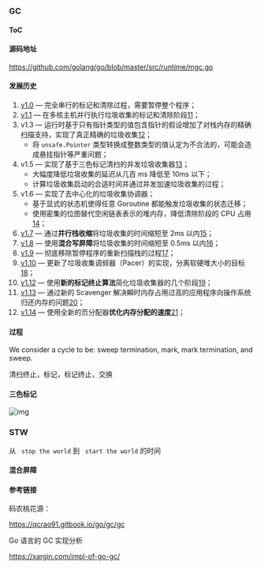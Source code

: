 ### GC



#### ToC



#### 源码地址



https://github.com/golang/go/blob/master/src/runtime/mgc.go



#### 发展历史



1. [v1.0](https://github.com/golang/go/blob/go1.0.1/src/pkg/runtime/mgc0.c#L882) — 完全串行的标记和清除过程，需要暂停整个程序；
2. [v1.1](https://github.com/golang/go/blob/go1.1/src/pkg/runtime/mgc0.c#L1938) — 在多核主机并行执行垃圾收集的标记和清除阶段[11](https://draveness.me/golang/docs/part3-runtime/ch07-memory/golang-garbage-collector/#fn:11)；
3. v1.3 — 运行时基于只有指针类型的值包含指针的假设增加了对栈内存的精确扫描支持，实现了真正精确的垃圾收集[12](https://draveness.me/golang/docs/part3-runtime/ch07-memory/golang-garbage-collector/#fn:12)；
   - 将 `unsafe.Pointer` 类型转换成整数类型的值认定为不合法的，可能会造成悬挂指针等严重问题；
4. v1.5 — 实现了基于三色标记清扫的并发垃圾收集器[13](https://draveness.me/golang/docs/part3-runtime/ch07-memory/golang-garbage-collector/#fn:13)；
   - 大幅度降低垃圾收集的延迟从几百 ms 降低至 10ms 以下；
   - 计算垃圾收集启动的合适时间并通过并发加速垃圾收集的过程；
5. v1.6 — 实现了去中心化的垃圾收集协调器；
   - 基于显式的状态机使得任意 Goroutine 都能触发垃圾收集的状态迁移；
   - 使用密集的位图替代空闲链表表示的堆内存，降低清除阶段的 CPU 占用[14](https://draveness.me/golang/docs/part3-runtime/ch07-memory/golang-garbage-collector/#fn:14)；
6. [v1.7](https://github.com/golang/go/blob/go1.7/src/runtime/mgc.go#L884) — 通过**并行栈收缩**将垃圾收集的时间缩短至 2ms 以内[15](https://draveness.me/golang/docs/part3-runtime/ch07-memory/golang-garbage-collector/#fn:15)；
7. [v1.8](https://github.com/golang/go/blob/go1.8/src/runtime/mgc.go#L930) — 使用**混合写屏障**将垃圾收集的时间缩短至 0.5ms 以内[16](https://draveness.me/golang/docs/part3-runtime/ch07-memory/golang-garbage-collector/#fn:16)；
8. [v1.9](https://github.com/golang/go/blob/go1.9/src/runtime/mgc.go#L1187) — 彻底移除暂停程序的重新扫描栈的过程[17](https://draveness.me/golang/docs/part3-runtime/ch07-memory/golang-garbage-collector/#fn:17)；
9. [v1.10](https://github.com/golang/go/blob/go1.10/src/runtime/mgc.go#L1239) — 更新了垃圾收集调频器（Pacer）的实现，分离软硬堆大小的目标[18](https://draveness.me/golang/docs/part3-runtime/ch07-memory/golang-garbage-collector/#fn:18)；
10. [v1.12](https://github.com/golang/go/blob/go1.12/src/runtime/mgc.go#L1199) — 使用**新的标记终止算法**简化垃圾收集器的几个阶段[19](https://draveness.me/golang/docs/part3-runtime/ch07-memory/golang-garbage-collector/#fn:19)；
11. [v1.13](https://github.com/golang/go/blob/go1.13/src/runtime/mgc.go#L1200) — 通过新的 Scavenger 解决瞬时内存占用过高的应用程序向操作系统归还内存的问题[20](https://draveness.me/golang/docs/part3-runtime/ch07-memory/golang-garbage-collector/#fn:20)；
12. [v1.14](https://github.com/golang/go/blob/go1.14/src/runtime/mgc.go#L1221) — 使用全新的页分配器**优化内存分配的速度**[21](https://draveness.me/golang/docs/part3-runtime/ch07-memory/golang-garbage-collector/#fn:21)；



#### 过程



We consider a cycle to be: sweep termination, mark, mark termination, and sweep.

清扫终止，标记，标记终止，交换



#### 三色标记



![img](https://433327134-files.gitbook.io/~/files/v0/b/gitbook-legacy-files/o/assets%2F-LjLtSYqqsBQODAJIhQ5%2F-Lxxz34HPuUqSYyGYrbb%2F-Lxxz3wrkAVKZ93IQ_MI%2Fgc-blueprint.png?generation=1578366688391319&alt=media)



 

### STW



从 ``` stop the world``` 到 ``` start the world``` 的时间





#### 混合屏障



#### 参考链接



码农桃花源：



https://qcrao91.gitbook.io/go/gc/gc



Go 语言的 GC 实现分析

https://xargin.com/impl-of-go-gc/
